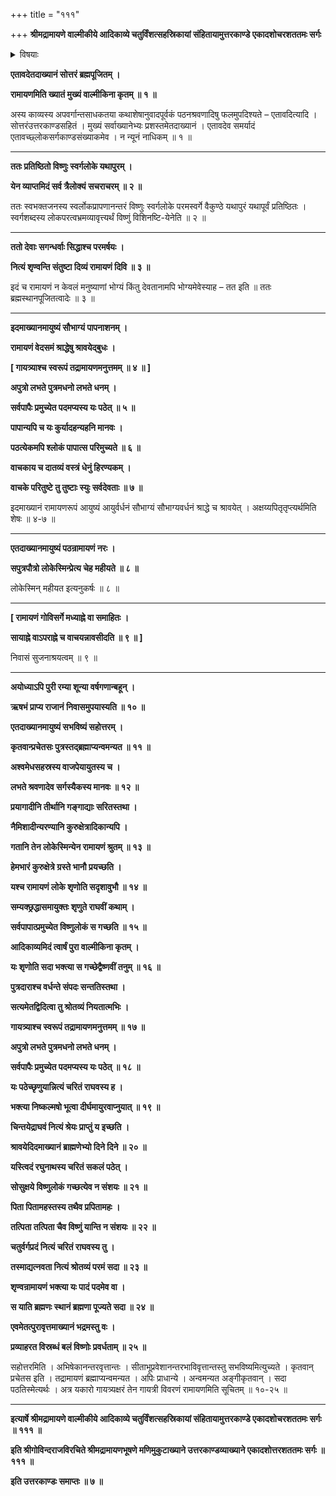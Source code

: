 +++
title = "१११"

+++
**श्रीमद्रामायणे वाल्मीकीये आदिकाव्ये चतुर्विंशत्सहस्रिकायां संहितायामुत्तरकाण्डे एकादशोचरशततमः सर्गः**


<details><summary>विषयाः</summary>

वाल्मीकिना श्रीरामायणस्यवेदसमत्वोक्तिपूर्वकं तत्पठनादेः फलनिरूपणम् ॥ १ ॥
</details>


**एतावदेतदाख्यानं सोत्तरं ब्रह्मपूजितम् ।**

**रामायणमिति ख्यातं मुख्यं वाल्मीकिना कृतम् ॥ १ ॥**

अस्य काव्यस्य अपवर्गान्तसाधकतया कथाशेषानुवादपूर्वकं पठनश्रवणादिषु फलमुपदिश्यते – एतावदित्यादि । सोत्तरंउत्तरकाण्डसहितं । मुख्यं सर्वाख्यानेभ्यः प्रशस्तमेतदाख्यानं । एतावदेव समर्यादं एतावच्छ्लोकसर्गकाण्डसंख्याकमेव । न न्यूनं नाधिकम् ॥ १ ॥

****

**ततः प्रतिष्ठितो विष्णुः स्वर्गलोके यथापुरम् ।**

**येन व्याप्तमिदं सर्व त्रैलोक्यं सचराचरम् ॥ २ ॥**

ततः स्वभक्तजनस्य स्वर्लोकप्रापणानन्तरं विष्णुः स्वर्गलोके परमस्वर्गे वैकुण्ठे यथापुरं यथापूर्वं प्रतिष्ठितः । स्वर्गशब्दस्य लोकपरत्वभ्रमव्यावृत्त्यर्थं विष्णुं विशिनष्टि-येनेति ॥ २ ॥

****

**ततो देवाः सगन्धर्वाः सिद्धाश्च परमर्षयः ।**

**नित्यं शृण्वन्ति संतुष्टा दिव्यं रामायणं दिवि ॥ ३ ॥**

इदं च रामायणं न केवलं मनुष्याणां भोग्यं किंतु देवतानामपि भोग्यमेवेस्याह – तत इति ॥ ततः ब्रह्मस्थानपूजितत्वादेः ॥ ३ ॥

****

**इदमाख्यानमायुष्यं सौभाग्यं पापनाशनम् ।**

**रामायणं वेदसमं श्राद्धेषु श्रावयेद्बुधः ।**

**\[ गायत्र्याश्च स्वरूपं तद्रामायणमनुत्तमम् ॥ ४ ॥ \]**

**अपुत्रो लभते पुत्रमधनो लभते धनम् ।**

**सर्वपापैः प्रमुच्येत पदमप्यस्य यः पठेत् ॥ ५ ॥**

**पापान्यपि च यः कुर्यादहन्यहनि मानवः ।**

**पठत्येकमपि श्लोकं पापात्स परिमुच्यते ॥ ६ ॥**

**वाचकाय च दातव्यं वस्त्रं धेनुं हिरण्यकम् ।**

**वाचके परितुष्टे तु तुष्टाः स्युः सर्वदेवताः ॥ ७ ॥**

इदमाख्यानं रामायणरूपं आयुष्यं आयुर्वर्धनं सौभाग्यं सौभाग्यवर्धनं श्राद्धे च श्रावयेत् । अक्षय्यपितृतृप्त्यर्थमिति शेषः ॥ ४-७ ॥

****

**एतदाख्यानमायुष्यं पठन्रामायणं नरः ।**

**सपुत्रपौत्रो लोकेस्मिन्प्रेत्य चेह महीयते ॥ ८ ॥**

लोकेस्मिन् महीयत इत्यनुकर्षः ॥ ८ ॥

****

**\[ रामायणं गोविसर्गे मध्याह्ने वा समाहितः ।**

**सायाह्ने वाऽपराह्ने च वाचयन्नावसीदति ॥ ९ ॥ \]**

निवासं सुजनाश्रयत्वम् ॥ ९ ॥

****

**अयोध्याऽपि पुरी रम्या शून्या वर्षगणान्बहून् ।**

**ऋषभं प्राप्य राजानं निवासमुपयास्यति ॥ १० ॥**

**एतदाख्यानमायुष्यं सभविष्यं सहोत्तरम् ।**

**कृतवान्प्रचेतसः पुत्रस्तद्ब्रह्माप्यन्वमन्यत ॥ ११ ॥**

**अश्वमेधसहस्रस्य वाजपेयायुतस्य च ।**

**लभते श्रवणादेव सर्गस्यैकस्य मानवः ॥ १२ ॥**

**प्रयागादीनि तीर्थानि गङ्गाद्याः सरितस्तथा ।**

**नैमिशादीन्यरण्यानि कुरुक्षेत्रादिकान्यपि ।**

**गतानि तेन लोकेस्मिन्येन रामायणं श्रुतम् ॥ १३ ॥**

**हेमभारं कुरुक्षेत्रे ग्रस्ते भानौ प्रयच्छति ।**

**यश्च रामायणं लोके शृणोति सदृशावुभौ ॥ १४ ॥**

**सम्यक्छ्रद्धासमायुक्तः शृणुते राघवीं कथाम् ।**

**सर्वपापात्प्रमुच्येत विष्णुलोकं स गच्छति ॥ १५ ॥**

**आदिकाव्यमिदं त्वार्षं पुरा वाल्मीकिना कृतम् ।**

**यः शृणोति सदा भक्त्या स गच्छेद्वैष्णवीं तनुम् ॥ १६ ॥**

**पुत्रदाराश्च वर्धन्ते संपदः सन्ततिस्तथा ।**

**सत्यमेतद्विदित्वा तु श्रोतव्यं नियतात्मभिः ।**

**गायत्र्याश्च स्वरूपं तद्रामायणमनुत्तमम् ॥ १७ ॥**

**अपुत्रो लभते पुत्रमधनो लभते धनम् ।**

**सर्वपापैः प्रमुच्येत पदमप्यस्य यः पठेत् ॥ १८ ॥**

**यः पठेच्छृणुयान्नित्यं चरितं राघवस्य ह ।**

**भक्त्या निष्कल्मषो भूत्वा दीर्घमायुरवाप्नुयात् ॥ १९ ॥**

**चिन्तयेद्राघवं नित्यं श्रेयः प्राप्तुं य इच्छति ।**

**श्रावयेदिदमाख्यानं ब्राह्मणेभ्यो दिने दिने ॥ २० ॥**

**यस्त्विदं रघुनाथस्य चरितं सकलं पठेत् ।**

**सोसुक्षये विष्णुलोकं गच्छत्येव न संशयः ॥ २१ ॥**

**पिता पितामहस्तस्य तथैव प्रपितामहः ।**

**तत्पिता तत्पिता चैव विष्णुं यान्ति न संशयः ॥ २२ ॥**

**चतुर्वर्गप्रदं नित्यं चरितं राघवस्य तु ।**

**तस्माद्यत्नवता नित्यं श्रोतव्यं परमं सदा ॥ २३ ॥**

**शृण्वन्रामायणं भक्त्या यः पादं पदमेव वा ।**

**स याति ब्रह्मणः स्थानं ब्रह्मणा पूज्यते सदा ॥ २४ ॥**

**एवमेतत्पुरावृत्तमाख्यानं भद्रमस्तु वः ।**

**प्रव्याहरत विस्रब्धं बलं विष्णोः प्रवर्धताम् ॥ २५ ॥**

सहोत्तरमिति । अभिषेकानन्तरवृत्तान्तः । सीताभूप्रवेशानन्तरभाविवृत्तान्तस्तु सभविष्यमित्युच्यते । कृतवान् प्रचेतस इति । तद्रामायणं ब्रह्माप्यन्वमन्यत । अपिः प्राधान्ये । अन्वमन्यत अङ्गीकृतवान् । सदा पठतिस्मेत्यर्थः । अत्र यकारो गायत्र्यक्षरं तेन गायत्री विवरणं रामायणमिति सूचितम् ॥ १०-२५ ॥

****

**इत्यार्षे श्रीमद्रामायणे वाल्मीकीये आदिकाव्ये चतुर्विंशत्सहस्रिकायां संहितायामुत्तरकाण्डे एकादशोचरशततमः सर्गः ॥ १११ ॥**

**इति श्रीगोविन्दराजविरचिते श्रीमद्रामायणभूषणे मणिमुकुटाख्याने उत्तरकाण्डव्याख्याने एकादशोत्तरशततमः सर्गः ॥ १११ ॥**

**इति उत्तरकाण्डः समाप्तः ॥ ७ ॥**
